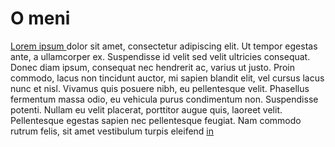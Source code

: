 # O meni

[Lorem ipsum ](../index.md) dolor sit amet, consectetur adipiscing elit. Ut tempor egestas ante, a ullamcorper ex. Suspendisse id velit sed velit ultricies consequat. Donec diam ipsum, consequat nec hendrerit ac, varius ut justo. Proin commodo, lacus non tincidunt auctor, mi sapien blandit elit, vel cursus lacus nunc et nisl. Vivamus quis posuere nibh, eu pellentesque velit. Phasellus fermentum massa odio, eu vehicula purus condimentum non. Suspendisse potenti. Nullam eu velit placerat, porttitor augue quis, laoreet velit. Pellentesque egestas sapien nec pellentesque feugiat. Nam commodo rutrum felis, sit amet vestibulum turpis eleifend [in](https://www.unizd.hr)
